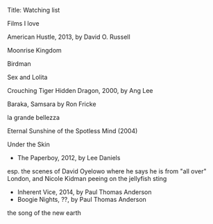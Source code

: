 Title: Watching list

Films I love

American Hustle, 2013, by David O. Russell

Moonrise Kingdom

Birdman

Sex and Lolita

Crouching Tiger Hidden Dragon, 2000, by Ang Lee

Baraka, Samsara by Ron Fricke 

la grande bellezza

Eternal Sunshine of the Spotless Mind (2004)

Under the Skin

* The Paperboy, 2012, by Lee Daniels

esp. the scenes of David Oyelowo where he says he is from "all over" London, and Nicole Kidman peeing on the jellyfish sting

* Inherent Vice, 2014, by Paul Thomas Anderson
* Boogie Nights, ??, by Paul Thomas Anderson

the song of the new earth

